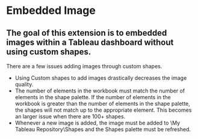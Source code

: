 # Embedded Image
## The goal of this extension is to embedded images within a Tableau dashboard without using custom shapes.  

There are a few issues adding images through custom shapes. 
  * Using Custom shapes to add images drastically decreases the image quality. 
  * The number of elements in the workbook must match the number of elements in the shape palette. If the number of elements in the workbook is greater than the number of elements in the shape palette, the shapes will not match up to the appropriate element. This becomes an larger issue when there are 100+ shapes.
  * Whenever a new image is added, the image must be added to \My Tableau Repository\Shapes and the Shapes palette must be refreshed. 
